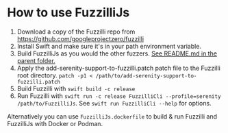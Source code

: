 # How to use FuzzilliJs

1. Download a copy of the Fuzzilli repo from https://github.com/googleprojectzero/fuzzilli
2. Install Swift and make sure it's in your path environment variable.
3. Build FuzzilliJs as you would the other fuzzers. [See README.md in the parent folder.](https://github.com/SerenityOS/serenity/blob/master/Meta/Lagom/README.md)
4. Apply the add-serenity-support-to-fuzzilli.patch patch file to the Fuzzilli root directory. ```patch -p1 < /path/to/add-serenity-support-to-fuzzilli.patch```
5. Build Fuzzilli with ```swift build -c release```
6. Run Fuzzilli with ```swift run -c release FuzzilliCli --profile=serenity /path/to/FuzzilliJs```. See ```swift run FuzzilliCli --help``` for options.

Alternatively you can use `FuzzilliJs.dockerfile` to build & run Fuzzilli and FuzzilliJs with Docker or Podman.
